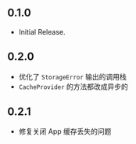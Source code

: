 ## 0.1.0

- Initial Release.

## 0.2.0

- 优化了 `StorageError` 输出的调用栈
- `CacheProvider` 的方法都改成异步的

## 0.2.1

- 修复关闭 App 缓存丢失的问题
